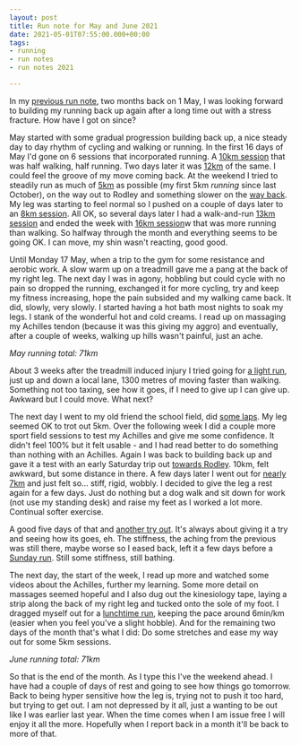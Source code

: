 ```yaml
---
layout: post
title: Run note for May and June 2021
date: 2021-05-01T07:55:00.000+00:00
tags:
- running
- run notes
- run notes 2021

---
```

In my [previous run note](https://www.ermlikeyeah.com/run-note-for-april-2021/), two months back on 1 May, I was looking forward to building my running back up again after a long time out with a stress fracture. How have I got on since?

May started with some gradual progression building back up, a nice steady day to day rhythm of cycling and walking or running. In the first 16 days of May I'd gone on 6 sessions that incorporated running. A [10km session](https://www.strava.com/activities/5248058209/overview) that was half walking, half running. Two days later it was [12km](https://www.strava.com/activities/5255167183) of the same. I could feel the groove of my move coming back. At the weekend I tried to steadily run as much of [5km](https://www.strava.com/activities/5267989700/overview) as possible (my first 5km _running_ since last October), on the way out to Rodley and something slower on the [way back](https://www.strava.com/activities/5268363202/overview). My leg was starting to feel normal so I pushed on a couple of days later to an [8km session](https://www.strava.com/activities/5277027012). All OK, so several days later I had a walk-and-run [13km session](https://www.strava.com/activities/5294061095/overview) and ended the week with [16km session](https://www.strava.com/activities/5305842605/overvie)w that was more running than walking. So halfway through the month and everything seems to be going OK. I can move, my shin wasn't reacting, good good.

Until Monday 17 May, when a trip to the gym for some resistance and aerobic work. A slow warm up on a treadmill gave me a pang at the back of my right leg. The next day I was in agony, hobbling but could cycle with no pain so dropped the running, exchanged it for more cycling, try and keep my fitness increasing, hope the pain subsided and my walking came back. It did, slowly, very slowly. I started having a hot bath most nights to soak my legs. I stank of the wonderful hot and cold creams. I read up on massaging my Achilles tendon (because it was this giving my aggro) and eventually, after a couple of weeks, walking up hills wasn't painful, just an ache.

_May running total: 71km_

About 3 weeks after the treadmill induced injury I tried going for [a light run](https://www.strava.com/activities/5414091459/overview), just up and down a local lane, 1300 metres of moving faster than walking. Something not too taxing, see how it goes, if I need to give up I can give up. Awkward but I could move. What next?

The next day I went to my old friend the school field, did [some laps](https://www.strava.com/activities/5418659140/overview). My leg seemed OK to trot out 5km. Over the following week I did a couple more sport field sessions to test my Achilles and give me some confidence. It didn't feel 100% but it felt usable - and I had read better to do something than nothing with an Achilles. Again I was back to building back up and gave it a test with an early Saturday trip out [towards Rodley](https://www.strava.com/activities/5454977370). 10km, felt awkward, but some distance in there. A few days later I went out for [nearly 7km](https://www.strava.com/activities/5475668745) and just felt so... stiff, rigid, wobbly. I decided to give the leg a rest again for a few days. Just do nothing but a dog walk and sit down for work (not use my standing desk) and raise my feet as I worked a lot more. Continual softer exercise.

A good five days of that and [another try out](https://www.strava.com/activities/5507358790). It's always about giving it a try and seeing how its goes, eh. The stiffness, the aching from the previous was still there, maybe worse so I eased back, left it a few days before a [Sunday run](https://www.strava.com/activities/5535679678). Still some stiffness, still bathing.

The next day, the start of the week, I read up more and watched some videos about the Achilles, further my learning. Some more detail on massages seemed hopeful and I also dug out the kinesiology tape, laying a strip along the back of my right leg and tucked onto the sole of my foot. I dragged myself out for a [lunchtime run](https://www.strava.com/activities/5542477344/overview), keeping the pace around 6min/km (easier when you feel you've a slight hobble). And for the remaining two days of the month that's what I did: Do some stretches and ease my way out for some 5km sessions.

_June running total: 71km_

So that is the end of the month. As I type this I've the weekend ahead. I have had a couple of days of rest and going to see how things go tomorrow. Back to being hyper sensitive how the leg is, trying not to push it too hard, but trying to get out. I am not depressed by it all, just a wanting to be out like I was earlier last year. When the time comes when I am issue free I will enjoy it all the more. Hopefully when I report back in a month it'll be back to more of that.